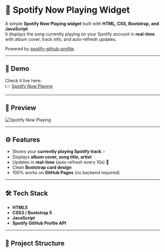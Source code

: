 # 🎵 Spotify Now Playing Widget

A simple **Spotify Now Playing widget** built with **HTML, CSS, Bootstrap, and JavaScript**.  
It displays the song currently playing on your Spotify account in **real-time** with album cover, track info, and auto-refresh updates.  

Powered by [spotify-github-profile](https://github.com/kittinan/spotify-github-profile).  

---

## 🚀 Demo
Check it live here:  
👉 [Spotify Now Playing](https://varunkrishnan1.github.io/SpotifyWeb-Connect/)

---

## 📸 Preview
![Spotify Now Playing](https://spotify-github-profile.kittinanx.com/api/view?uid=31th35o7xchn42xsuon4n3p2iiz4&cover_image=true&theme=default&show_offline=false&background_color=121212&interchange=false)

---

## ⚙️ Features
- Shows your **currently playing Spotify track** 🎶  
- Displays **album cover, song title, artist**  
- Updates in **real-time** (auto-refresh every 10s) 🔄  
- Clean **Bootstrap card design**  
- 100% works on **GitHub Pages** (no backend required)  

---

## 🛠️ Tech Stack
- **HTML5**
- **CSS3 / Bootstrap 5**
- **JavaScript**
- **Spotify GitHub Profile API**

---

## 📂 Project Structure

